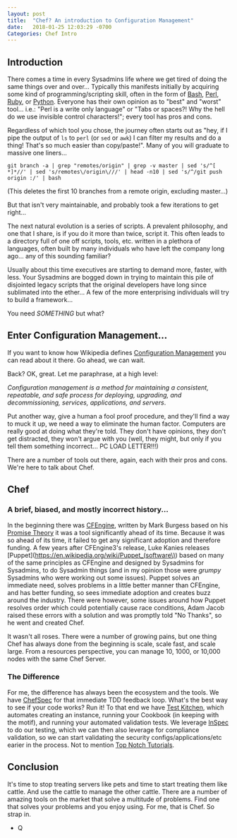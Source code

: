 ```yaml
---
layout: post
title:  "Chef? An introduction to Configuration Management"
date:   2018-01-25 12:03:29 -0700
Categories: Chef Intro
---
```


## Introduction

There comes a time in every Sysadmins life where we get tired of doing the same things over and over...  Typically this manifests initially by acquiring some kind of programming/scripting skill, often in the form of [Bash](https://www.gnu.org/software/bash/), [Perl](https://www.perl.org/), [Ruby](https://www.ruby-lang.org), or [Python](https://www.python.org/).  Everyone has their own opinion as to "best" and "worst" tool...  i.e.: "Perl is a write only language" or "Tabs or spaces?! Why the hell do we use invisible control characters!"; every tool has pros and cons.

Regardless of which tool you chose, the journey often starts out as "hey, if I pipe the output of `ls` to `perl` (or `sed` or `awk`) I can filter my results and do a thing!  That's so much easier than copy/paste!".  Many of you will graduate to massive one liners...

```
git branch -a | grep "remotes/origin" | grep -v master | sed 's/^[ *]*//' | sed 's/remotes\/origin\///' | head -n10 | sed 's/^/git push origin :/' | bash
```

(This deletes the first 10 branches from a remote origin, excluding master...)

But that isn't very maintainable, and probably took a few iterations to get right...

The next natural evolution is a series of scripts.  A prevalent philosophy, and one that I share, is if you do it more than twice, script it.  This often leads to a directory full of one off scripts, tools, etc. written in a plethora of languages, often built by many individuals who have left the company long ago... any of this sounding familiar?

Usually about this time executives are starting to demand more, faster, with less.  Your Sysadmins are bogged down in trying to maintain this pile of disjointed legacy scripts that the original developers have long since sublimated into the ether...  A few of the more enterprising individuals will try to build a framework...

You need _*SOMETHING*_ but what?

## Enter Configuration Management...

If you want to know how Wikipedia defines [Configuration Management](https://en.wikipedia.org/wiki/Configuration_management) you can read about it there.  Go ahead, we can wait.

Back?  OK, great.  Let me paraphrase, at a high level:

_Configuration management is a method for maintaining a consistent, repeatable, and safe process for deploying, upgrading, and decommissioning, services, applications, and servers_.

Put another way, give a human a fool proof procedure, and they'll find a way to muck it up, we need a way to eliminate the human factor.  Computers are really good at doing what they're told.  They don't have opinions, they don't get distracted, they won't argue with you (well, they might, but only if you tell them something incorrect... PC LOAD LETTER!!!)

There are a number of tools out there, again, each with their pros and cons.  We're here to talk about Chef.

## Chef

### A brief, biased, and mostly incorrect history...

In the beginning there was [CFEngine](https://en.wikipedia.org/wiki/CFEngine), written by Mark Burgess based on his [Promise Theory](https://en.wikipedia.org/wiki/Promise_theory) it was a tool significantly ahead of its time.  Because it was so ahead of its time, it failed to get any significant adoption and therefore funding.  A few years after CFEngine3's release,  Luke Kanies releases [Puppet](https://en.wikipedia.org/wiki/Puppet_(software\)) based on many of the same principles as CFEngine and designed by Sysadmins for Sysadmins, to do Sysadmin things (and in my opinion those were _grumpy_ Sysadmins who were working out some issues).  Puppet solves an immediate need, solves problems in a little better manner than CFEngine, and has better funding, so sees immediate adoption and creates buzz around the industry.  There were however, some issues around how Puppet resolves order which could potentially cause race conditions, Adam Jacob raised these errors with a solution and was promptly told "No Thanks", so he went and created Chef.

It wasn't all roses.  There were a number of growing pains, but one thing Chef has always done from the beginning is scale, scale fast, and scale large.  From a resources perspective, you can manage 10, 1000, or 10,000 nodes with the same Chef Server.

### The Difference

For me, the difference has always been the ecosystem and the tools.  We have [ChefSpec](http://chefspec.github.io/chefspec/) for that immediate TDD feedback loop.  What's the best way to see if your code works?  Run it!  To that end we have [Test Kitchen](https://kitchen.ci/), which automates creating an instance, running your Cookbook (in keeping with the motif), and running your automated validation tests.  We leverage [InSpec](https://www.inspec.io/) to do our testing, which we can then also leverage for compliance validation, so we can start validating the security configs/applications/etc earier in the process.  Not to mention [Top Notch Tutorials](https://learn.chef.io/).

## Conclusion

It's time to stop treating servers like pets and time to start treating them like cattle.  And use the cattle to manage the other cattle.  There are a number of amazing tools on the market that solve a multitude of problems.  Find one that solves your problems and you enjoy using.  For me, that is Chef.  So strap in.

- Q


